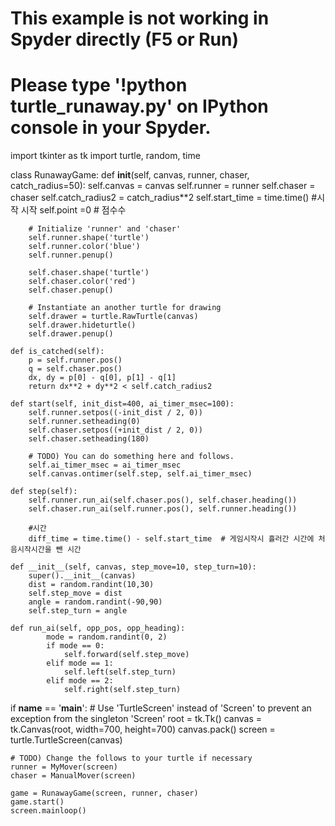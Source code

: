 # This example is not working in Spyder directly (F5 or Run)
# Please type '!python turtle_runaway.py' on IPython console in your Spyder.
import tkinter as tk
import turtle, random, time

class RunawayGame:
    def __init__(self, canvas, runner, chaser, catch_radius=50):
        self.canvas = canvas
        self.runner = runner
        self.chaser = chaser
        self.catch_radius2 = catch_radius**2
        self.start_time = time.time()  #시작 시작
        self.point =0    # 점수수


        # Initialize 'runner' and 'chaser'
        self.runner.shape('turtle')
        self.runner.color('blue')
        self.runner.penup()

        self.chaser.shape('turtle')
        self.chaser.color('red')
        self.chaser.penup()

        # Instantiate an another turtle for drawing
        self.drawer = turtle.RawTurtle(canvas)
        self.drawer.hideturtle()
        self.drawer.penup()

    def is_catched(self):
        p = self.runner.pos()
        q = self.chaser.pos()
        dx, dy = p[0] - q[0], p[1] - q[1]
        return dx**2 + dy**2 < self.catch_radius2

    def start(self, init_dist=400, ai_timer_msec=100):
        self.runner.setpos((-init_dist / 2, 0))
        self.runner.setheading(0)
        self.chaser.setpos((+init_dist / 2, 0))
        self.chaser.setheading(180)

        # TODO) You can do something here and follows.
        self.ai_timer_msec = ai_timer_msec
        self.canvas.ontimer(self.step, self.ai_timer_msec)

    def step(self):
        self.runner.run_ai(self.chaser.pos(), self.chaser.heading())
        self.chaser.run_ai(self.runner.pos(), self.runner.heading())

        #시간
        diff_time = time.time() - self.start_time  # 게임시작시 흘러간 시간에 처음시작시간을 뺀 시간
   
    def __init__(self, canvas, step_move=10, step_turn=10):
        super().__init__(canvas)
        dist = random.randint(10,30)
        self.step_move = dist
        angle = random.randint(-90,90)
        self.step_turn = angle

    def run_ai(self, opp_pos, opp_heading):            
            mode = random.randint(0, 2)
            if mode == 0:
                self.forward(self.step_move)
            elif mode == 1:
                self.left(self.step_turn)
            elif mode == 2:
                self.right(self.step_turn)
                
if __name__ == '__main__':
    # Use 'TurtleScreen' instead of 'Screen' to prevent an exception from the singleton 'Screen'
    root = tk.Tk()
    canvas = tk.Canvas(root, width=700, height=700)
    canvas.pack()
    screen = turtle.TurtleScreen(canvas)

    # TODO) Change the follows to your turtle if necessary
    runner = MyMover(screen)
    chaser = ManualMover(screen)

    game = RunawayGame(screen, runner, chaser)
    game.start()
    screen.mainloop()
